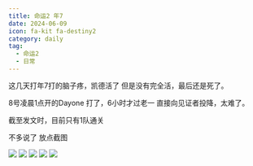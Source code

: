 ```yaml
---
title: 命运2 年7
date: 2024-06-09
icon: fa-kit fa-destiny2
category: daily
tag:
  - 命运2
  - 日常
---
```

这几天打年7打的脑子疼，凯德活了 但是没有完全活，最后还是死了。

8号凌晨1点开的Dayone 打了，6小时才过老一 直接向见证者投降，太难了。

截至发文时，目前只有1队通关

不多说了 放点截图
<!-- more -->
![](https://s3.pysio.online/cdn-cgi/image/f=avif,onerror=redirect/https://s3.pysio.online/pysioimages/20241006003452.png)
![](https://s3.pysio.online/cdn-cgi/image/f=avif,onerror=redirect/https://s3.pysio.online/pysioimages/20241006003529.png)
![](https://s3.pysio.online/cdn-cgi/image/f=avif,onerror=redirect/https://s3.pysio.online/pysioimages/20241006003549.png)
![](https://s3.pysio.online/cdn-cgi/image/f=avif,onerror=redirect/https://s3.pysio.online/pysioimages/20241006003612.png)
![](https://s3.pysio.online/cdn-cgi/image/f=avif,onerror=redirect/https://s3.pysio.online/pysioimages/20241006003632.png)